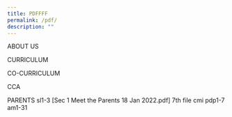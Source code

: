 ```yaml
---
title: PDFFFF
permalink: /pdf/
description: ""
---
```

ABOUT US



CURRICULUM



CO-CURRICULUM


CCA


PARENTS
sl1-3
[Sec 1 Meet the Parents 18 Jan 2022.pdf] 7th file cmi
pdp1-7
am1-31